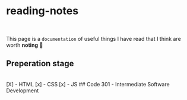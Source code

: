 # reading-notes
<br>

This page is a `documentation` of useful things I have read that I think are worth **noting**  	:floppy_disk:
<br>

## Preperation stage
<br>
[X] - HTML
[x] - CSS
[x] - JS
## Code 301 - Intermediate Software Development
